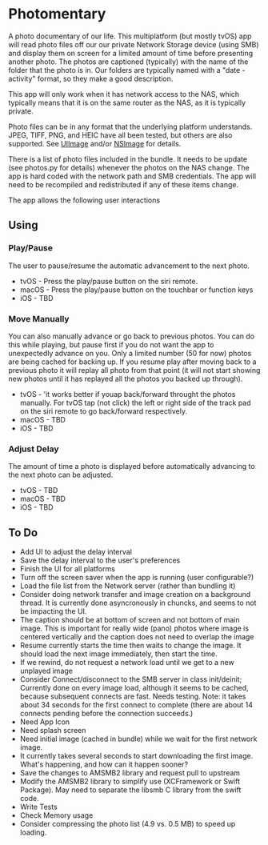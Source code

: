 #  Photomentary

A photo documentary of our life.  This multiplatform (but mostly tvOS) app will read
photo files off our our private Network Storage device (using SMB) and display them
on screen for a limited amount of time before presenting another photo.  The photos
are captioned (typically) with the name of the folder that the photo is in.  Our
folders are typically named with a "date - activity" format, so they make a good
description.

This app will only work when it has network access to the NAS, which typically
means that it is on the same router as the NAS, as it is typically private.

Photo files can be in any format that the underlying platform understands. JPEG, 
TIFF, PNG, and HEIC have all been tested, but others are also supported. See 
[UIImage](https://developer.apple.com/documentation/uikit/uiimage) and/or
[NSImage](https://developer.apple.com/documentation/appkit/nsimage) for details.

There is a list of photo files included in the bundle.  It needs to be update (see
photos.py for details) whenever the photos on the NAS change.  The app is hard coded
with the network path and SMB credentials.  The app will need to be recompiled
and redistributed if any of these items change.

The app allows the following user interactions

## Using

### Play/Pause
The user to pause/resume the automatic advancement to the next photo. 

* tvOS - Press the play/pause button on the siri remote.
* macOS - Press the play/pause button on the touchbar or function keys
* iOS - TBD

### Move Manually
You can also manually advance or go back to previous photos.  You can do this while
playing, but pause first if you do not want the app to unexpectedly advance on you.
Only a limited number (50 for now) photos are being cached for backing up. If you
resume play after moving back to a previous photo it will replay all photo from
that point (it will not start showing new photos until it has replayed all the photos
you backed up through).

* tvOS -   'it works better if youap back/forward throught the photos manually. For tvOS tap (not click)
the left or right side of the track pad on the siri remote to go back/forward
respectively.
* macOS - TBD
* iOS - TBD

### Adjust Delay
The amount of time a photo is displayed before automatically advancing to the next
photo can be adjusted.

* tvOS - TBD
* macOS - TBD
* iOS - TBD

## To Do

* Add UI to adjust the delay interval
* Save the delay interval to the user's preferences
* Finish the UI for all platforms
* Turn off the screen saver when the app is running (user configurable?)
* Load the file list from the Network server (rather than bundling it)
* Consider doing network transfer and image creation on a background thread.
  It is currently done asyncronously in chuncks, and seems to not be impacting
  the UI.
* The caption should be at bottom of screen and not bottom of main image. This
  is important for really wide (pano) photos where image is centered vertically
  and the caption does not need to overlap the image
* Resume currently starts the time then waits to change the image. It should
  load the next image immediately, then start the time.
* If we rewind, do not request a network load until we get to a new unplayed
  image
* Consider Connect/disconnect to the SMB server in class init/deinit; Currently
  done on every image load, although it seems to be cached, because subsequent
  connects are fast.  Needs testing. Note: it takes about 34 seconds for the first
  connect to complete (there are about 14 connects pending before the connection
  succeeds.)
* Need App Icon
* Need splash screen
* Need initial image (cached in bundle) while we wait for the first network image.
* It currently takes several seconds to start downloading the first image.  What's
  happening, and how can it happen sooner?
* Save the changes to AMSMB2 library and request pull to upstream
* Modify the AMSMB2 library to simplify use (XCFramework or Swift Package). May
  need to separate the libsmb C library from the swift code.
* Write Tests
* Check Memory usage
* Consider compressing the photo list (4.9 vs. 0.5 MB) to speed up loading.
